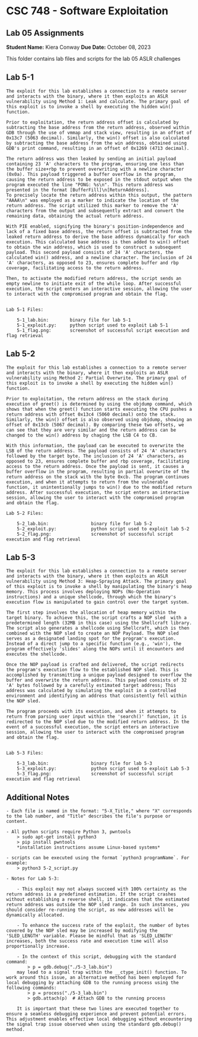 # CSC 748 - Software Exploitation
## Lab 05 Assignments

**Student Name:** Kiera Conway
**Due Date:** October 08, 2023

This folder contains lab files and scripts for the lab 05 ASLR challenges


## Lab 5-1

	The exploit for this lab establishes a connection to a remote server and interacts with the binary, where it then exploits an ASLR vulnerability using Method 1: Leak and calculate. The primary goal of this exploit is to invoke a shell by executing the hidden win() function.

	Prior to exploitation, the return address offset is calculated by subtracting the base address from the return address, observed within GDB through the use of vmmap and stack view, resulting in an offset of 0x13c7 (5063 decimal). Similarly, the win() offset is also calculated by subtracting the base address from the win address, obtained using GDB's print command, resulting in an offset of 0x1269 (4713 decimal).
	
	The return address was then leaked by sending an initial payload containing 23 'A' characters to the program, ensuring one less than the buffer size+rbp to prevent overwriting with a newline character (0x0a). This payload triggered a buffer overflow in the program, causing the return address to be exposed in the stdout output when the program executed the line "PONG: %s\n". This return address was presented in the format [BufferFill]\n[ReturnAddress]. 
	To precisely locate the return address within this output, the pattern "AAAA\n" was employed as a marker to indicate the location of the return address. The script utilized this marker to remove the 'A' characters from the output and subsequently extract and convert the remaining data, obtaining the actual return address.

	With PIE enabled, signifying the binary's position-independence and lack of a fixed base address, the return offset is subtracted from the leaked return address to derive the base address dynamically for each execution. This calculated base address is then added to win() offset to obtain the win address, which is used to construct a subsequent payload. This second payload consists of 24 'A' characters, the calculated win() address, and a newline character. The inclusion of 24 'A' characters, as opposed to 23, ensures complete buffer and rbp coverage, facilitating access to the return address.

	Then, to activate the modified return address, the script sends an empty newline to initiate exit of the while loop. After successful execution, the script enters an interactive session, allowing the user to interact with the compromised program and obtain the flag.


	Lab 5-1 Files:

		5-1_lab.bin:		binary file for lab 5-1
		5-1_exploit.py:		python script used to exploit Lab 5-1
		5-1_flag.png:		screenshot of successful script execution and flag retrieval


## Lab 5-2

	The exploit for this lab establishes a connection to a remote server and interacts with the binary, where it then exploits an ASLR vulnerability using Method 2: Partial Overwrite. The primary goal of this exploit is to invoke a shell by executing the hidden win() function.

	Prior to exploitation, the return address on the stack during execution of greet() is determined by using the objdump command, which shows that when the greet() function starts executing the CPU pushes a return address with offset 0x13c4 (5060 decimal) onto the stack. Similarly, the win() offset is also observed using objdump, showing an offset of 0x13cb (5067 decimal). By comparing these two offsets, we can see that they are very similar and the return address can be changed to the win() address by chaging the LSB C4 to CB.

	With this information, the payload can be executed to overwrite the LSB of the return address. The payload consists of 24 'A' characters followed by the target byte. The inclusion of 24 'A' characters, as opposed to 23, ensures complete buffer and rbp coverage, facilitating access to the return address. Once the payload is sent, it causes a buffer overflow in the program, resulting in partial overwrite of the return address on the stack with the byte 0xcb. The program continues execution, and when it attempts to return from the vulnerable function, it unintentionally jumps to win() due to the modified return address. After successful execution, the script enters an interactive session, allowing the user to interact with the compromised program and obtain the flag.
	
	Lab 5-2 Files:
	
		5-2_lab.bin:				binary file for lab 5-2
		5-2_exploit.py:				python script used to exploit lab 5-2
		5-2_flag.png:				screenshot of successful script execution and flag retrieval



## Lab 5-3

	The exploit for this lab establishes a connection to a remote server and interacts with the binary, where it then exploits an ASLR vulnerability using Method 3: Heap-Spraying Attack. The primary goal of this exploit is to invoke a shell by manipulating the binary's heap memory. This process involves deploying NOPs (No-Operation instructions) and a unique shellcode, through which the binary's execution flow is manipulated to gain control over the target system. 	
	
	The first step involves the allocation of heap memory within the target binary. To achieve this, the script crafts a NOP sled  with a predetermined length (32MB in this case) using the Shellcraft library. The script also generates a shellcode using Shellcraft, which is then combined with the NOP sled to create an NOP Payload. The NOP sled serves as a designated landing spot for the program's execution. Instead of a direct jump to a specific function (e.g., 'win'), the program effectively 'slides' along the NOPs until it encounters and executes the shellcode.
	
	Once the NOP payload is crafted and delivered, the script redirects the program's execution flow to the established NOP sled. This is accomplished by transmitting a unique payload designed to overflow the buffer and overwrite the return address. This payload consists of 32 'A' bytes followed by a carefully estimated target address; This address was calculated by simulating the exploit in a controlled environment and identifying an address that consistently fell within the NOP sled.
	
	The program proceeds with its execution, and when it attempts to return from parsing user input within the 'search()' function, it is redirected to the NOP sled due to the modified return address. In the event of a successful execution, the script enters an interactive session, allowing the user to interact with the compromised program and obtain the flag.	
	
	
	Lab 5-3 Files:

		5-3_lab.bin:				binary file for lab 5-3
		5-3_exploit.py:				python script used to exploit Lab 5-3
		5-3_flag.png:				screenshot of successful script execution and flag retrieval

	
## Additional Notes

	- Each file is named in the format: "5-X_Title," where "X" corresponds to the lab number, and "Title" describes the file's purpose or content.
	
	- All python scripts require Python 3, pwntools
		> sudo apt-get install python3
		> pip install pwntools
		*installation instructions assume Linux-based systems*
		
	- scripts can be executed using the format `python3 programName`. For example:
		> python3 5-2_script.py

	- Notes for Lab 5-3: 
	
		- This exploit may not always succeed with 100% certainty as the return address is a predefined estimation. If the script crashes without establishing a reverse shell, it indicates that the estimated return address was outside the NOP sled range. In such instances, you should consider re-running the script, as new addresses will be dynamically allocated.
	
		- To enhance the success rate of the exploit, the number of bytes covered by the NOP sled may be increased by modifying the 'SLED_LENGTH' variable. Please be mindful that as 'SLED_LENGTH' increases, both the success rate and execution time will also proportionally increase.

		- In the context of this script, debugging with the standard command:
			> p = gdb.debug("./5-3_lab.bin")
		may lead to a signal trap within the __ctype_init() function. To work around this issue, an alternative method has been employed for local debugging by attaching GDB to the running process using the following commands:
			> p = process("./5-3_lab.bin")
			> gdb.attach(p)  # Attach GDB to the running process

		It is important that these two lines are executed together to ensure a seamless debugging experience and prevent potential errors. This adjustment enables effective local debugging without encountering the signal trap issue observed when using the standard gdb.debug() method.
